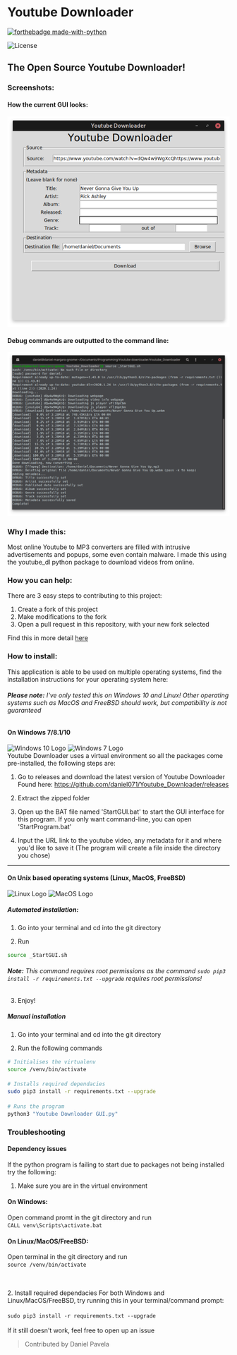 # Youtube Downloader
[![forthebadge made-with-python](http://ForTheBadge.com/images/badges/made-with-python.svg)](https://www.python.org/)

![License](https://img.shields.io/github/license/daniel071/Youtube_Downloader)

## The Open Source Youtube Downloader!

### Screenshots:
#### How the current GUI looks:
![Screenshot 1](https://raw.githubusercontent.com/daniel071/images-for-readme/master/Screenshot%20from%202020-02-03%2019-10-01.png)
#### Debug commands are outputted to the command line:
![Screenshot 2](https://raw.githubusercontent.com/daniel071/images-for-readme/master/Screenshot%20from%202020-02-03%2019-10-33.png)

### Why I made this:
Most online Youtube to MP3 converters are filled with intrusive advertisements and popups, some even contain malware. I made this using the youtube_dl python package to download videos from online.

### How you can help:
 There are 3 easy steps to contributing to this project:
 1. Create a fork of this project
 1. Make modifications to the fork
 1. Open a pull request in this repository, with your new fork selected

Find this in more detail [here](https://help.github.com/en/articles/creating-a-pull-request-from-a-fork)

### How to install:
This application is able to be used on multiple operating systems, find the installation instructions for your operating system here:
###### **Please note:** I've only tested this on Windows 10 and Linux! Other operating systems such as MacOS and FreeBSD should work, but compatibility is not guaranteed
#### On Windows 7/8.1/10
<img src="https://upload.wikimedia.org/wikipedia/commons/5/5f/Windows_logo_-_2012.svg" alt="Windows 10 Logo" width="150"/> <img src="https://upload.wikimedia.org/wikipedia/en/1/14/Windows_logo_-_2006.svg" alt="Windows 7 Logo" width="150"/>  
Youtube Downloader uses a virtual environment so all the packages come pre-installed,
the following steps are:

1. Go to releases and download the latest version of Youtube Downloader
   Found here: https://github.com/daniel071/Youtube_Downloader/releases
   
2. Extract the zipped folder
  
3. Open up the BAT file named 'StartGUI.bat' to start the GUI interface for this program. If you only want command-line, you can open 'StartProgram.bat'

4. Input the URL link to the youtube video, any metadata for it and where you'd like to save it (The program will create a file inside the directory you chose)
---
#### On Unix based operating systems (Linux, MacOS, FreeBSD)
<img src="https://upload.wikimedia.org/wikipedia/commons/a/af/Tux.png" alt="Linux Logo" width="150"/> <img src="https://upload.wikimedia.org/wikipedia/commons/2/22/MacOS_logo_%282017%29.svg" alt="MacOS Logo" width="150"/>
##### Automated installation:
1. Go into your terminal and cd into the git directory

2. Run
```bash
source _StartGUI.sh
```

###### **Note:** This command requires root permissions as the command `sudo pip3 install -r requirements.txt --upgrade` requires root permissions!

3. Enjoy!

##### Manual installation
1. Go into your terminal and cd into the git directory

2. Run the following commands
```bash
# Initialises the virtualenv
source /venv/bin/activate

# Installs required dependacies
sudo pip3 install -r requirements.txt --upgrade

# Runs the program
python3 "Youtube Downloader GUI.py"
```

### Troubleshooting

#### Dependency issues
If the python program is failing to start due to packages not being installed try the following:
1. Make sure you are in the virtual environment  
 #### On Windows:
  Open command promt in the git directory and run  
  ```CALL venv\Scripts\activate.bat```
  
 #### On Linux/MacOS/FreeBSD:
  Open terminal in the git directory and run  
  ```source /venv/bin/activate```
  
<br></br>
2. Install required dependacies
 For both Windows and Linux/MacOS/FreeBSD, try running this in your terminal/command prompt: <br></br>
 ```sudo pip3 install -r requirements.txt --upgrade```
<br></br>
If it still doesn't work, feel free to open up an issue


> Contributed by Daniel Pavela
